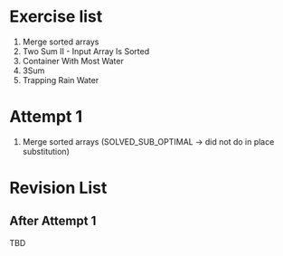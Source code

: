 # Exercise list
1. Merge sorted arrays
2. Two Sum II - Input Array Is Sorted
3. Container With Most Water
4. 3Sum
5. Trapping Rain Water

# Attempt 1
1. Merge sorted arrays (SOLVED_SUB_OPTIMAL -> did not do in place substitution)

# Revision List
## After Attempt 1
TBD
